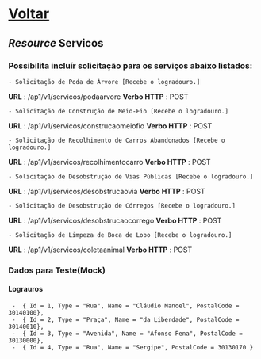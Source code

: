 # [**Voltar**](https://github.com/bguedesvieira/puc-asd-pds-oferta5-aula03/blob/master/README.md)

## ***Resource* Servicos**
### Possibilita incluír solicitação para os serviços abaixo listados:
    - Solicitação de Poda de Árvore [Recebe o logradouro.]
**URL** : /ap1/v1/servicos/podaarvore
**Verbo HTTP** : POST

    - Solicitação de Construção de Meio-Fio [Recebe o logradouro.]
**URL** : /ap1/v1/servicos/construcaomeiofio
**Verbo HTTP** : POST

    - Solicitação de Recolhimento de Carros Abandonados [Recebe o logradouro.]
**URL** : /ap1/v1/servicos/recolhimentocarro
**Verbo HTTP** : POST

    - Solicitação de Desobstrução de Vias Públicas [Recebe o logradouro.]
**URL** : /ap1/v1/servicos/desobstrucaovia
**Verbo HTTP** : POST

    - Solicitação de Desobstrução de Córregos [Recebe o logradouro.]
**URL** : /ap1/v1/servicos/desobstrucaocorrego
**Verbo HTTP** : POST

    - Solicitação de Limpeza de Boca de Lobo [Recebe o logradouro.]
**URL** : /ap1/v1/servicos/coletaanimal
**Verbo HTTP** : POST    

### Dados para Teste(Mock)
#### **Lograuros**
     -  { Id = 1, Type = "Rua", Name = "Cláudio Manoel", PostalCode = 30140100},
     -  { Id = 2, Type = "Praça", Name = "da Liberdade", PostalCode = 30140010},
     -  { Id = 3, Type = "Avenida", Name = "Afonso Pena", PostalCode = 30130000},
     -  { Id = 4, Type = "Rua", Name = "Sergipe", PostalCode = 30130170 }

